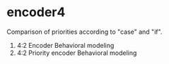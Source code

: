 # encoder4
Comparison of priorities according to "case" and "if".
1. 4:2 Encoder Behavioral modeling
2. 4:2 Priority encoder Behavioral modeling
